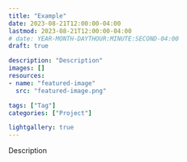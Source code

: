 ```yaml
---
title: "Example"
date: 2023-08-21T12:00:00-04:00
lastmod: 2023-08-21T12:00:00-04:00
# date: YEAR-MONTH-DAYTHOUR:MINUTE:SECOND-04:00
draft: true

description: "Description"
images: []
resources:
- name: "featured-image"
  src: "featured-image.png"

tags: ["Tag"]
categories: ["Project"]

lightgallery: true
---
```


Description

<!--more-->

